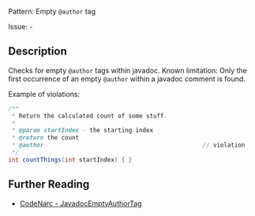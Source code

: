 Pattern: Empty `@author` tag

Issue: -

## Description

Checks for empty `@author` tags within javadoc. Known limitation: Only the first occurrence of an empty `@author` within a javadoc comment is found.

Example of violations:

``` groovy
/**
 * Return the calculated count of some stuff.
 *
 * @param startIndex - the starting index
 * @return the count
 * @author                                             // violation
 */
int countThings(int startIndex) { }
```

## Further Reading

* [CodeNarc - JavadocEmptyAuthorTag](http://codenarc.sourceforge.net/codenarc-rules-comments.html#JavadocEmptyAuthorTag)